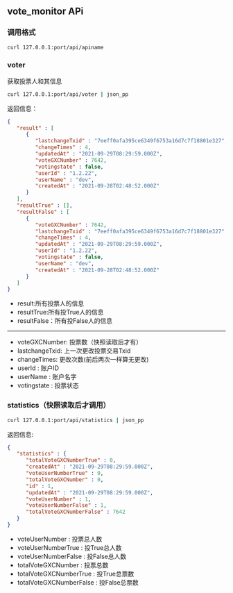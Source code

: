 vote_monitor APi
-----------------
### 调用格式
```sh
curl 127.0.0.1:port/api/apiname
```

### voter

获取投票人和其信息

```sh
curl 127.0.0.1:port/api/voter | json_pp
```

返回信息：
```json
{
   "result" : [
      {
         "lastchangeTxid" : "7eeff0afa395ce6349f6753a16d7c7f18801e327",
         "changeTimes" : 4,
         "updatedAt" : "2021-09-29T08:29:59.000Z",
         "voteGXCNumber" : 7642,
         "votingstate" : false,
         "userId" : "1.2.22",
         "userName" : "dev",
         "createdAt" : "2021-09-28T02:48:52.000Z"
      }
   ],
   "resultTrue" : [],
   "resultFalse" : [
      {
         "voteGXCNumber" : 7642,
         "lastchangeTxid" : "7eeff0afa395ce6349f6753a16d7c7f18801e327",
         "changeTimes" : 4,
         "updatedAt" : "2021-09-29T08:29:59.000Z",
         "userId" : "1.2.22",
         "votingstate" : false,
         "userName" : "dev",
         "createdAt" : "2021-09-28T02:48:52.000Z"
      }
   ]
}
```
- result:所有投票人的信息
- resultTrue:所有投True人的信息
- resultFalse：所有投False人的信息
  
--------------
- voteGXCNumber: 投票数（快照读取后才有）
- lastchangeTxid: 上一次更改投票交易Txid
- changeTimes: 更改次数(前后两次一样算无更改)
- userId : 账户ID
- userName : 账户名字
- votingstate : 投票状态

### statistics（快照读取后才调用）
```sh 
curl 127.0.0.1:port/api/statistics | json_pp
```

返回信息:
```json
{
   "statistics" : {
      "totalVoteGXCNumberTrue" : 0,
      "createdAt" : "2021-09-29T08:29:59.000Z",
      "voteUserNumberTrue" : 0,
      "totalVoteGXCNumber" : 0,
      "id" : 1,
      "updatedAt" : "2021-09-29T08:29:59.000Z",
      "voteUserNumber" : 1,
      "voteUserNumberFalse" : 1,
      "totalVoteGXCNumberFalse" : 7642
   }
}
```

- voteUserNumber : 投票总人数
- voteUserNumberTrue : 投True总人数
- voteUserNumberFalse : 投False总人数
- totalVoteGXCNumber : 投票总数
- totalVoteGXCNumberTrue : 投True总票数
- totalVoteGXCNumberFalse : 投False总票数